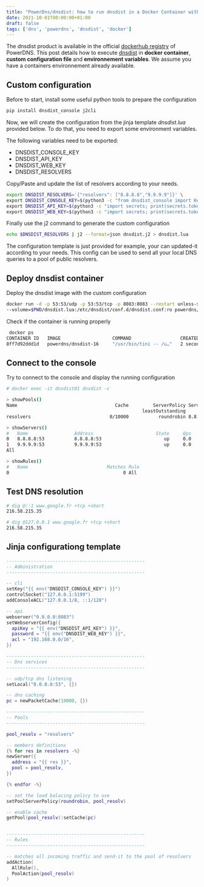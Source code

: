 ```yaml
---
title: "PowerDns/dnsdist: how to run dnsdist in a Docker Container with custom configuration file"
date: 2021-10-01T00:00:00+01:00
draft: false
tags: ['dns', 'powerdns', 'dnsdist', 'docker']
---
```


The dnsdist product is available in the official [dockerhub registry](https://hub.docker.com/u/powerdns) of PowerDNS.
This post details how to execute [dnsdist](https://dnsdist.org/) in **docker container**, **custom configuration file** and **environnement variables**. We assume you have a containers environnement already available.

## Custom configuration

Before to start, install some useful python tools to prepare the configuration

```bash
pip install dnsdist_console j2cli
```

Now, we will create the configuration from the jinja template *dnsdist.lua* provided below.
To do that, you need to export some environment variables.

The following variables need to be exported:
- DNSDIST_CONSOLE_KEY
- DNSDIST_API_KEY
- DNSDIST_WEB_KEY
- DNSDIST_RESOLVERS

Copy/Paste and update the list of resolvers according to your needs.

```bash
export DNSDIST_RESOLVERS='{"resolvers": ["8.8.8.8","9.9.9.9"]}' \
export DNSDIST_CONSOLE_KEY=$(python3 -c "from dnsdist_console import Key;print(Key().generate())") \
export DNSDIST_API_KEY=$(python3 -c "import secrets; print(secrets.token_urlsafe(16))") \
export DNSDIST_WEB_KEY=$(python3 -c "import secrets; print(secrets.token_urlsafe(16))")
```

Finally use the j2 command to generate the custom configuration

```bash
echo $DNSDIST_RESOLVERS | j2 --format=json dnsdist.j2 > dnsdist.lua
```

The configuration template is just provided for example, your can updated-it according to your needs.
This config can be used to send all your local DNS queries to a pool of public resolvers.

## Deploy dnsdist container

Deploy the dnsdist image with the custom configuration

```bash
docker run -d -p 53:53/udp -p 53:53/tcp -p 8083:8083 --restart unless-stopped --name=dnsdist01 \
--volume=$PWD/dnsdist.lua:/etc/dnsdist/conf.d/dnsdist.conf:ro powerdns/dnsdist-16
```

Check if the container is running properly

```bash
 docker ps
CONTAINER ID   IMAGE                   COMMAND                  CREATED         STATUS         PORTS                                                                      NAMES
8ff7d92ddd1d   powerdns/dnsdist-16     "/usr/bin/tini -- /u…"   2 seconds ago   Up 2 seconds   0.0.0.0:53->53/tcp, 0.0.0.0:8083->8083/tcp, 0.0.0.0:53->53/udp, 5199/tcp   dnsdist01
```

## Connect to the console

Try to connect to the console and display the running configuration

```bash
# docker exec -it dnsdist01 dnsdist -c

> showPools()
Name                                    Cache         ServerPolicy Servers
                                                  leastOutstanding 
resolvers                             0/10000           roundrobin 8.8.8.8:53 8.8.8.8:53, 9.9.9.9:53 9.9.9.9:53

> showServers()
#   Name                 Address                       State     Qps    Qlim Ord Wt    Queries   Drops Drate   Lat Outstanding Pools
0   8.8.8.8:53           8.8.8.8:53                       up     0.0       0   1  1          0       0   0.0   0.0           0 resolvers
1   9.9.9.9:53           9.9.9.9:53                       up     0.0       0   1  1          0       0   0.0   0.0           0 resolvers
All      

> showRules()
#   Name                             Matches Rule                                                     Action
0                                          0 All                                                      to pool resolvers
```

## Test DNS resolution

```bash
# dig @::1 www.google.fr +tcp +short
216.58.215.35

# dig @127.0.0.1 www.google.fr +tcp +short
216.58.215.35
```

## Jinja configurationg template

```lua
---------------------------------------------------
-- Administration
---------------------------------------------------

-- cli
setKey("{{ env("DNSDIST_CONSOLE_KEY") }}")
controlSocket("127.0.0.1:5199")
addConsoleACL("127.0.0.1/8, ::1/128")

-- api
webserver("0.0.0.0:8083")
setWebserverConfig({
  apiKey = "{{ env("DNSDIST_API_KEY") }}",
  password = "{{ env("DNSDIST_WEB_KEY") }}",
  acl = "192.168.0.0/16",
})

---------------------------------------------------
-- Dns services
---------------------------------------------------

-- udp/tcp dns listening
setLocal("0.0.0.0:53", {})

-- dns caching
pc = newPacketCache(10000, {})

---------------------------------------------------
-- Pools
---------------------------------------------------

pool_resolv = "resolvers"

-- members definitions
{% for res in resolvers -%}
newServer({
  address = "{{ res }}",
  pool = pool_resolv,
})

{% endfor -%}

-- set the load balacing policy to use
setPoolServerPolicy(roundrobin, pool_resolv)

-- enable cache
getPool(pool_resolv):setCache(pc)


---------------------------------------------------
-- Rules
---------------------------------------------------

-- matches all incoming traffic and send-it to the pool of resolvers
addAction(
  AllRule(),
  PoolAction(pool_resolv)
)
```